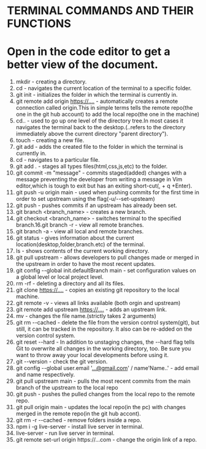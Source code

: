 # TERMINAL COMMANDS AND THEIR FUNCTIONS

# Open in the code editor to get a better view of the document.

1. mkdir <folder> - creating a directory.
2. cd <folder> - navigates the current location of the terminal to a specific folder.
3. git init - initializes the folder in which the terminal is currently in.
4. git remote add origin <https://....> - automatically creates a remote connection called origin.This in simple terms tells the remote repo(the one in the git hub account) to add the local repo(the one in the machine)
5. cd.. - used to go up one level of the directory tree.In most cases it navigates the terminal back to the desktop.(..refers to the directory immediately above the current directory "parent directory").
6. touch <file> - creating a new file.
7. git add <file> - adds the created file to the folder in which the terminal is currently in.
8. cd <file> - navigates to a particular file.
9. git add . - stages all types files(html,css,js,etc) to the folder.
10. git commit -m "message" - commits staged(added) changes with a message preventing the developer from writing a message in Vim editor,which is tough to exit but has an exiting short-cut(, + q +Enter).
11. git push -u origin main - used when pushing commits for the first time in order to set upstream using the flag(-u/--set-upsteam)
12. git push - pushes commits if an upstream has already been set.
13. git branch <branch_name> - creates a new branch.
14. git checkout <branch_name> - switches terminal to the specified branch.16.git branch -r - view all remote branches.
15. git branch -a - view all local and remote branches.
16. git status - gives information about the current location(desktop,folder,branch.etc) of the terminal.
17. ls - shows contents of the current working directory.
18. git pull upstream - allows developers to pull changes made or merged in the upstream in order to have the most recent updates.
19. git config --global init.defaultBranch main - set configuration values on a global level or local project level.
20. rm -rf <folder> - deleting a directory and all its files.
21. git clone <https://....> - copies an existing git repository to the local machine.
22. git remote -v - views all links available (both orgin and upstream)
23. git remote add upstream <https://....> - adds an upstream link.
24. mv <oldfile> <newfile> - changes the file name.(strictly takes 2 arguments)
25. git rm --cached <file> - delete the file from the version control system(git), but still, it can be tracked in the repository. It also can be re-added on the version control system.
26. git reset --hard - In addition to unstaging changes, the --hard flag tells Git to overwrite all changes in the working directory, too. Be sure you want to throw away your local developments before using it.
27. git --version - check the git version.
28. git config --global user.email '...@gmail.com' / name'Name..' - add email and name respectively.
29. git pull upstream main - pulls the most recent commits from the main branch of the upstream to the local repo
30. git push - pushes the pulled changes from the local repo to the remote repo.
31. git pull origin main - updates the local repo(in the pc) with changes merged in the remote repo(in the git hub accont).
32. git rm -r --cached - remove folders inside a repo.
33. npm i -g live-server - install live server in terminal.
34. live-server - run live server in terminal.
35. git remote set-url origin https://...com - change the origin link of a repo.
